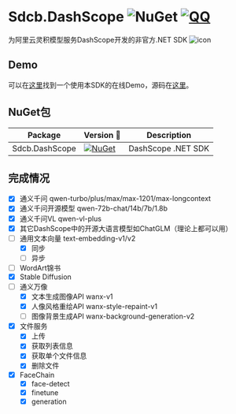 # Sdcb.DashScope ![NuGet](https://img.shields.io/nuget/dt/Sdcb.DashScope.svg?style=flat-square) [![QQ](https://img.shields.io/badge/QQ_Group-495782587-52B6EF?style=social&logo=tencent-qq&logoColor=000&logoWidth=20)](http://qm.qq.com/cgi-bin/qm/qr?_wv=1027&k=mma4msRKd372Z6dWpmBp4JZ9RL4Jrf8X&authKey=gccTx0h0RaH5b8B8jtuPJocU7MgFRUznqbV%2FLgsKdsK8RqZE%2BOhnETQ7nYVTp1W0&noverify=0&group_code=495782587)

为阿里云灵积模型服务DashScope开发的非官方.NET SDK
![icon](https://raw.githubusercontent.com/sdcb/Sdcb.DashScope/master/icon.png)

## Demo

可以在[这里](https://qwen.starworks.cc:88/)找到一个使用本SDK的在线Demo，源码在[这里](https://github.com/sdcb/Sdcb.DashScope/blob/master/Sdcb.DashScope.Gradio/Program.cs)。

## NuGet包
| Package                                | Version 📌                                                                                                                                                | Description                  |
| -------------------------------------- | -------------------------------------------------------------------------------------------------------------------------------------------------------- | ---------------------------- |
| Sdcb.DashScope                          | [![NuGet](https://img.shields.io/nuget/v/Sdcb.DashScope.svg)](https://nuget.org/packages/Sdcb.DashScope)                                                   | DashScope .NET SDK       |

## 完成情况

* [x] 通义千问 qwen-turbo/plus/max/max-1201/max-longcontext
* [x] 通义千问开源模型 qwen-72b-chat/14b/7b/1.8b
* [x] 通义千问VL qwen-vl-plus
* [x] 其它DashScope中的开源大语言模型如ChatGLM（理论上都可以用）
* [ ] 通用文本向量 text-embedding-v1/v2
  * [x] 同步
  * [ ] 异步
* [ ] WordArt锦书
* [x] Stable Diffusion
* [ ] 通义万像
  * [x] 文本生成图像API wanx-v1 
  * [x] 人像风格重绘API wanx-style-repaint-v1
  * [ ] 图像背景生成API wanx-background-generation-v2
* [x] 文件服务
  * [x] 上传
  * [x] 获取列表信息
  * [x] 获取单个文件信息
  * [x] 删除文件
* [x] FaceChain
  * [x] face-detect
  * [x] finetune
  * [x] generation